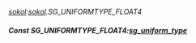 _[sokol](../../modules/sokol/sokol-module.md):[sokol](../../modules/sokol/sokol-module.md).SG\_UNIFORMTYPE\_FLOAT4_
##### Const SG\_UNIFORMTYPE\_FLOAT4:[sg_uniform_type](../../modules/sokol/sokol-sg_uniform_type.md)
